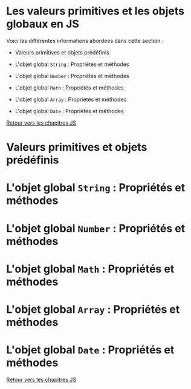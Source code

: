 # Les valeurs primitives et les objets globaux en JS

Voici les différentes informations abordées dans cette section : 

* Valeurs primitives et objets prédéfinis 

* L'objet global `String` : Propriétés et méthodes

* L'objet global `Number` : Propriétés et méthodes

* L'objet global `Math` : Propriétés et méthodes

* L'objet global `Array` : Propriétés et méthodes

* L'objet global `Date` : Propriétés et méthodes

[Retour vers les chapitres JS](https://github.com/CalcagnoLoic/aide_memoire/blob/main/R%C3%A9pertoire/js.md)

# Valeurs primitives et objets prédéfinis 

# L'objet global `String` : Propriétés et méthodes

# L'objet global `Number` : Propriétés et méthodes

# L'objet global `Math` : Propriétés et méthodes

# L'objet global `Array` : Propriétés et méthodes

# L'objet global `Date` : Propriétés et méthodes

[Retour vers les chapitres JS](https://github.com/CalcagnoLoic/aide_memoire/blob/main/R%C3%A9pertoire/js.md)